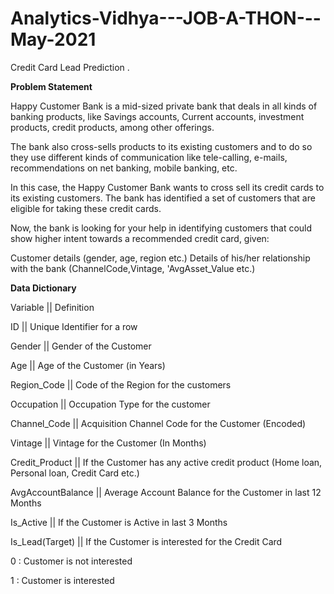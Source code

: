 # Analytics-Vidhya---JOB-A-THON---May-2021
Credit Card Lead Prediction .

**Problem Statement**

Happy Customer Bank is a mid-sized private bank that deals in all kinds of banking products, like Savings accounts, Current accounts, investment products, credit products, among other offerings.

The bank also cross-sells products to its existing customers and to do so they use different kinds of communication like tele-calling, e-mails, recommendations on net banking, mobile banking, etc.

In this case, the Happy Customer Bank wants to cross sell its credit cards to its existing customers. The bank has identified a set of customers that are eligible for taking these credit cards.

Now, the bank is looking for your help in identifying customers that could show higher intent towards a recommended credit card, given:

Customer details (gender, age, region etc.)
Details of his/her relationship with the bank (ChannelCode,Vintage, 'AvgAsset_Value etc.)

**Data Dictionary**

Variable || Definition

ID || Unique Identifier for a row

Gender || Gender of the Customer

Age || Age of the Customer (in Years)

Region_Code || Code of the Region for the customers

Occupation || Occupation Type for the customer

Channel_Code || Acquisition Channel Code for the Customer (Encoded)

Vintage || Vintage for the Customer (In Months)

Credit_Product || If the Customer has any active credit product (Home loan, Personal loan, Credit Card etc.)

AvgAccountBalance || Average Account Balance for the Customer in last 12 Months

Is_Active || If the Customer is Active in last 3 Months

Is_Lead(Target) || If the Customer is interested for the Credit Card

0 : Customer is not interested

1 : Customer is interested
